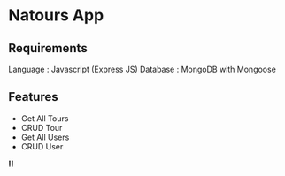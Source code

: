 # Natours App

## Requirements

Language : Javascript (Express JS)
Database : MongoDB with Mongoose

## Features

- Get All Tours
- CRUD Tour
- Get All Users
- CRUD User

**!!**
